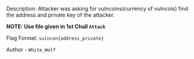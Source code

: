 
Description:
Attacker was asking for vulncoins(currency of vulncois) find the address and private key of the attacker.

**NOTE: Use file given in 1st Chall `Attack`**

Flag Format: `vulncon{address_private}`

Author - `White_Wolf`